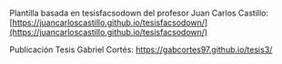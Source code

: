 
Plantilla basada en tesisfacsodown del profesor Juan Carlos Castillo: 
[https://juancarloscastillo.github.io/tesisfacsodown/](https://juancarloscastillo.github.io/tesisfacsodown/)

Publicación Tesis Gabriel Cortés: https://gabcortes97.github.io/tesis3/

